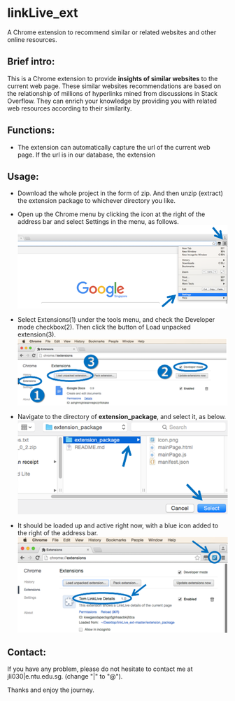 # linkLive_ext
A Chrome extension to recommend similar or related websites and other online resources.

## Brief intro:
This is a Chrome extension to provide **insights of similar websites** to the current web page.
These similar websites recommendations are based on the relationship of millions of hyperlinks mined from discussions in Stack Overflow. They can enrich your knowledge by providing you with related web resources according to their similarity.

## Functions:
* The extension can automatically capture the url of the current web page. If the url is in our database, the extension 

## Usage:
* Download the whole project in the form of zip. And then unzip (extract) the extension package to whichever directory you like.
* Open up the Chrome menu by clicking the icon at the right of the address bar and select Settings in the menu, as follows.
![alt tag](https://raw.githubusercontent.com/tomhanlei/linkLive_ext/master/2.png)

* Select Extensions(1) under the tools menu, and check the Developer mode checkbox(2). Then click the button of Load unpacked extension(3).
![alt tag](https://raw.githubusercontent.com/tomhanlei/linkLive_ext/master/3.png)

* Navigate to the directory of **extension_package**, and select it, as below.
![alt tag](https://raw.githubusercontent.com/tomhanlei/linkLive_ext/master/4.png)

* It should be loaded up and active right now, with a blue icon added to the right of the address bar.
![alt tag](https://raw.githubusercontent.com/tomhanlei/linkLive_ext/master/5.png)

## Contact:
If you have any problem, please do not hesitate to contact me at jli030|e.ntu.edu.sg. (change "|" to "@").

Thanks and enjoy the journey.
